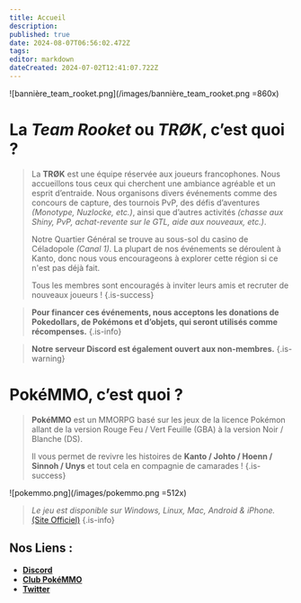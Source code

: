 ```yaml
---
title: Accueil
description: 
published: true
date: 2024-08-07T06:56:02.472Z
tags: 
editor: markdown
dateCreated: 2024-07-02T12:41:07.722Z
---
```


![bannière_team_rooket.png](/images/bannière_team_rooket.png =860x)

# La *Team Rooket* ou *TRØK*, c’est quoi ?

> La **TRØK** est une équipe réservée aux joueurs francophones. Nous accueillons tous ceux qui cherchent une ambiance agréable et un esprit d’entraide. Nous organisons divers événements comme des concours de capture, des tournois PvP, des défis d’aventures *(Monotype, Nuzlocke, etc.)*, ainsi que d’autres activités *(chasse aux Shiny, PvP, achat-revente sur le GTL, aide aux nouveaux, etc.)*.
>
>Notre Quartier Général se trouve au sous-sol du casino de Céladopole *(Canal 1)*. 
La plupart de nos événements se déroulent à Kanto, donc nous vous encourageons à explorer  cette région si ce n'est pas déjà fait.
> 
> Tous les membres sont encouragés à inviter leurs amis et recruter de nouveaux joueurs !
{.is-success}


> **Pour financer ces événements, nous acceptons les donations de Pokedollars, de Pokémons et d’objets, qui seront utilisés comme récompenses.**
{.is-info}

> **Notre serveur Discord est également ouvert aux non-membres.**
{.is-warning}

# PokéMMO, c’est quoi ?
> **PokéMMO** est un MMORPG basé sur les jeux de la licence Pokémon allant de la version Rouge Feu / Vert Feuille (GBA) à la version Noir / Blanche (DS).
> 
> Il vous permet de revivre les histoires de **Kanto / Johto / Hoenn / Sinnoh / Unys** et tout cela en compagnie de camarades !
{.is-success}


![pokemmo.png](/images/pokemmo.png =512x) 

> *Le jeu est disponible sur Windows, Linux, Mac, Android & iPhone.* [(Site Officiel)](https://pokemmo.com/fr/)
{.is-info}

## Nos Liens :
* **[Discord](https://discord.gg/wNKWXRkGgD)**
* **[Club PokéMMO](https://forums.pokemmo.com/index.php?/clubs/212-tr%C3%B8k-team-rooket/)**
* **[Twitter](https://twitter.com/TeamRooket)**


